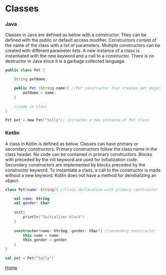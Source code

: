 # Classes

### Java
Classes in Java are defined as below with a constructor. They can be defined with the public or default access modifier. Constructors consist of the name of the class with a list of parameters. Multiple constructors can be created with different parameter lists. A new instance of a class is instantiated with the new keyword and a call to a constructor. There is no destructor in Java since it is a garbage collected language.

```java
public class Pet {

	String petName;

	public Pet (String name){ //Pet constructor that creates pet object with name as petName
    	petName = name;
    }
    
	//code in class
}
```

```java
Pet pet = new Pet("Sally"); //creates a new instance of Pet class
```

### Kotlin
A class in Kotlin is defined as below. Classes can have primary or secondary constructors. Primary constructors follow the class name in the class header. No code can be contained in primary constructors. Blocks with preceded by the init keyword are used for initialization code. Secondary constructors are implemented by blocks preceded by the constructor keyword. To instantiate a class, a call to the constructor is made without a new keyword. Kotlin does not have a method for deinitializing an object.

```kotlin
class Pet(name: String){ //class declaration with primary constructor

	val name: String
    val gender: Char
	
	init{
    	println("Initializer block")
    }
    
    constructor(name: String, gender: Char){ //secondary constructor
    	this.name = name
        this.gender = gender
    }
}
```
```kotlin
val pet = Pet("Sally")
```

[Home](../README.md)